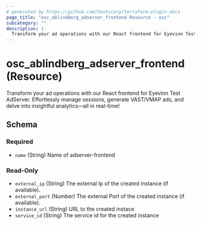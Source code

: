 ```yaml
---
# generated by https://github.com/hashicorp/terraform-plugin-docs
page_title: "osc_ablindberg_adserver_frontend Resource - osc"
subcategory: ""
description: |-
  Transform your ad operations with our React frontend for Eyevinn Test AdServer. Effortlessly manage sessions, generate VAST/VMAP ads, and delve into insightful analytics—all in real-time!
---
```


# osc_ablindberg_adserver_frontend (Resource)

Transform your ad operations with our React frontend for Eyevinn Test AdServer. Effortlessly manage sessions, generate VAST/VMAP ads, and delve into insightful analytics—all in real-time!



<!-- schema generated by tfplugindocs -->
## Schema

### Required

- `name` (String) Name of adserver-frontend

### Read-Only

- `external_ip` (String) The external Ip of the created instance (if available).
- `external_port` (Number) The external Port of the created instance (if available).
- `instance_url` (String) URL to the created instace
- `service_id` (String) The service id for the created instance
